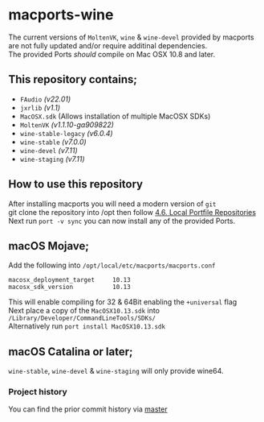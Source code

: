 # macports-wine
The current versions of `MoltenVK`, `wine` & `wine-devel` provided by macports are not fully updated and/or require additinal dependencies.\
The provided Ports *should* compile on Mac OSX 10.8 and later.

## This repository contains;
- `FAudio` *(v22.01)*
- `jxrlib` *(v1.1)*
- `MacOSX.sdk` (Allows installation of multiple MacOSX SDKs)
- `MoltenVK` *(v1.1.10-ga909822)*
- `wine-stable-legacy` *(v6.0.4)*
- `wine-stable` *(v7.0.0)*
- `wine-devel` *(v7.11)*
- `wine-staging` *(v7.11)*

## How to use this repository
After installing macports you will need a modern version of `git`\
git clone the repository into /opt then follow [4.6. Local Portfile Repositories](https://guide.macports.org/#development.local-repositories)\
Next run `port -v sync` you can now install any of the provided Ports.

## macOS Mojave;
Add the following into `/opt/local/etc/macports/macports.conf`
```
macosx_deployment_target     10.13
macosx_sdk_version           10.13
```
This will enable compiling for 32 & 64Bit enabling the `+universal` flag\
Next place a copy of the `MacOSX10.13.sdk` into `/Library/Developer/CommandLineTools/SDKs/` \
Alternatively run `port install MacOSX10.13.sdk`

## macOS Catalina or later;
`wine-stable`, `wine-devel` & `wine-staging` will only provide wine64.

### Project history
You can find the prior commit history via [master](https://github.com/Gcenx/macports-wine/tree/master)
